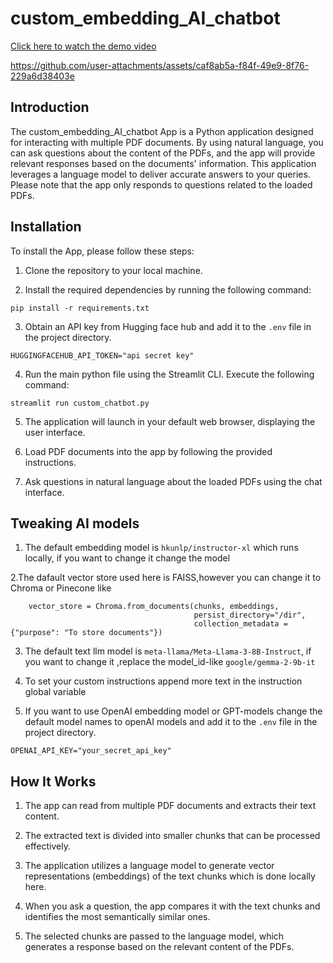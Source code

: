 # custom_embedding_AI_chatbot


[Click here to watch the demo video](custom_chatbot_running.mp4)

https://github.com/user-attachments/assets/caf8ab5a-f84f-49e9-8f76-229a6d38403e


## Introduction
The custom_embedding_AI_chatbot App is a Python application designed for interacting with multiple PDF documents. By using natural language, you can ask questions about the content of the PDFs, and the app will provide relevant responses based on the documents' information. This application leverages a language model to deliver accurate answers to your queries. Please note that the app only responds to questions related to the loaded PDFs.

## Installation

To install the App, please follow these steps:

1. Clone the repository to your local machine.

2. Install the required dependencies by running the following command:
```
pip install -r requirements.txt
```

3. Obtain an API key from Hugging face hub and add it to the `.env` file in the project directory.
```
HUGGINGFACEHUB_API_TOKEN="api secret key"
```

4. Run the main python file using the Streamlit CLI. Execute the following command:
 ```
 streamlit run custom_chatbot.py
 ```
5. The application will launch in your default web browser, displaying the user interface.

6. Load PDF documents into the app by following the provided instructions.

7. Ask questions in natural language about the loaded PDFs using the chat interface.

## Tweaking AI models

1. The default embedding model is `hkunlp/instructor-xl` which runs locally,
if you want to change it change the model

2.The dafault vector store used here is FAISS,however you can change it to Chroma or Pinecone like
```
    vector_store = Chroma.from_documents(chunks, embeddings,
                                         persist_directory="/dir",
                                         collection_metadata = {"purpose": "To store documents"})
```
3. The default text llm model is `meta-llama/Meta-Llama-3-8B-Instruct`,
if you want to change it ,replace the model_id-like `google/gemma-2-9b-it`

4. To set your custom instructions append more text in the instruction global variable

5. If you want to use OpenAI embedding model or GPT-models change the default model names to openAI models and add  it to the `.env` file in the project directory.
```
OPENAI_API_KEY="your_secret_api_key"
 ```

## How It Works


1. The app can read from  multiple PDF documents and extracts their text content.

2. The extracted text is divided into smaller chunks that can be processed effectively.

3. The application utilizes a language model to generate vector representations (embeddings) of the text chunks which is done locally here.

4. When you ask a question, the app compares it with the text chunks and identifies the most semantically similar ones.

5. The selected chunks are passed to the language model, which generates a response based on the relevant content of the PDFs.

   
